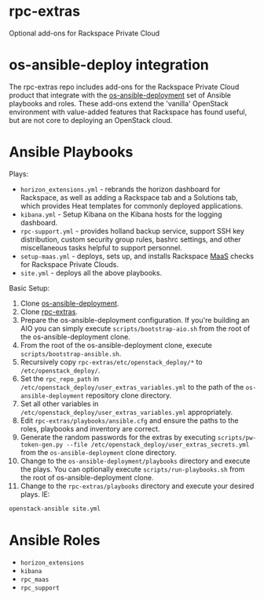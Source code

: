 # rpc-extras
Optional add-ons for Rackspace Private Cloud

# os-ansible-deploy integration

The rpc-extras repo includes add-ons for the Rackspace Private Cloud product
that integrate with the 
[os-ansible-deployment](https://github.com/stackforge/os-ansible-deployment)
set of Ansible playbooks and roles.
These add-ons extend the 'vanilla' OpenStack environment with value-added
features that Rackspace has found useful, but are not core to deploying an
OpenStack cloud.

# Ansible Playbooks

Plays:

* `horizon_extensions.yml` - rebrands the horizon dashboard for Rackspace,
as well as adding a Rackspace tab and a Solutions tab, which provides
Heat templates for commonly deployed applications.
* `kibana.yml` - Setup Kibana on the Kibana hosts for the logging dashboard.
* `rpc-support.yml` - provides holland backup service, support SSH key
distribution, custom security group rules, bashrc settings, and other
miscellaneous tasks helpful to support personnel.
* `setup-maas.yml` - deploys, sets up, and installs Rackspace
[MaaS](http://www.rackspace.com/cloud/monitoring) checks
for Rackspace Private Clouds.
* `site.yml` - deploys all the above playbooks.

Basic Setup:

1. Clone 
[os-ansible-deployment](https://github.com/stackforge/os-ansible-deployment).
2. Clone [rpc-extras](https://github.com/rcbops/rpc-extras).
3. Prepare the os-ansible-deployment configuration. If you're building an AIO
you can simply execute `scripts/bootstrap-aio.sh` from the root of the
os-ansible-deployment clone.
4. From the root of the os-ansible-deployment clone, execute
`scripts/bootstrap-ansible.sh`.
5. Recursively copy `rpc-extras/etc/openstack_deploy/*` to
`/etc/openstack_deploy/`.
6. Set the `rpc_repo_path` in
`/etc/openstack_deploy/user_extras_variables.yml` to the path of the
`os-ansible-deployment` repository clone directory.
7. Set all other variables in
`/etc/openstack_deploy/user_extras_variables.yml` appropriately.
7. Edit `rpc-extras/playbooks/ansible.cfg` and ensure the paths to the roles, playbooks and
inventory are correct.
9. Generate the random passwords for the extras by executing
`scripts/pw-token-gen.py --file
/etc/openstack_deploy/user_extras_secrets.yml` from the
`os-ansible-deployment` clone directory.
10. Change to the `os-ansible-deployment/playbooks` directory and execute the
plays. You can optionally execute `scripts/run-playbooks.sh` from the root of
os-ansible-deployment clone.
11. Change to the `rpc-extras/playbooks` directory and execute your
desired plays.  IE:

```bash
openstack-ansible site.yml
```

# Ansible Roles

* `horizon_extensions`
* `kibana`
* `rpc_maas`
* `rpc_support`
